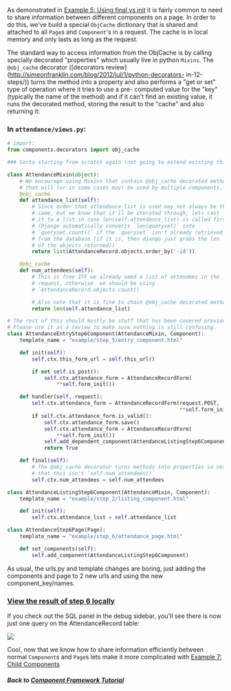As demonstrated in [Example 5: Using final vs init](05_using_final.md) it is fairly
common to need to share information between different components on a page.
In order to do this, we've build a special `ObjCache` dictionary that is
shared and attached to all `Page`s and `Component`'s in a request. The cache
is in local memory and only lasts as long as the request.

The standard way to access information from the ObjCache is by calling
specially decorated "properties" which usually live in python `Mixins`. The
`@obj_cache` decorator
([decorators review](http://simeonfranklin.com/blog/2012/jul/1/python-decorators- in-12-steps/))
turns the method into a property and also performs a "get or set" type of
operation where it tries to use a pre- computed value for the "key"
(typically the name of the method) and if it can't find an existing value,
it runs the decorated method, storing the result to the "cache" and also
returning it:

### In `attendance/views.py`:
```python
# import:
from components.decorators import obj_cache

### Sorta starting from scratch again (not going to extend existing things)

class AttendanceMixin(object):
    # We encourage using Mixins that contain @obj_cache decorated methods
    # that will (or in some cases may) be used by multiple components.
    @obj_cache
    def attendance_list(self):
        # Since order that attendance_list is used may not always be the
        # same, but we know that it'll be iterated through, lets cast
        # it to a list in case len(self.attendance_list) is called first.
        # (Django automatically converts `len(queryset)` into
        # `queryset.count()` if the `queryset` isn't already retrieved
        # from the database (if it is, then django just grabs the len
        # of the objects returned))
        return list(AttendanceRecord.objects.order_by('-id'))

    @obj_cache
    def num_attendees(self):
        # This is free IFF we already need a list of attendees in the
        # request, otherwise  we should be using
        # `AttendanceRecord.objects.count()`

        # Also note that it is fine to chain @obj_cache decorated methods.
        return len(self.attendance_list)

# The rest of this should mostly be stuff that has been covered previously.
# Please use it as a review to make sure nothing is still confusing.
class AttendanceEntryStep6Component(AttendanceMixin, Component):
    template_name = "example/step_5/entry_component.html"

    def init(self):
        self.ctx.this_form_url = self.this_url()

        if not self.is_post():
            self.ctx.attendance_form = AttendanceRecordForm(
                **self.form_init())

    def handler(self, request):
        self.ctx.attendance_form = AttendanceRecordForm(request.POST,
                                                        **self.form_init())
        if self.ctx.attendance_form.is_valid():
            self.ctx.attendance_form.save()
            self.ctx.attendance_form = AttendanceRecordForm(
                **self.form_init())
            self.add_dependent_component(AttendanceListingStep6Component)
            return True

    def final(self):
        # The @obj_cache decorator turns methods into properties so note
        # that this isn't `self.num_attendees()`
        self.ctx.num_attendees = self.num_attendees

class AttendanceListingStep6Component(AttendanceMixin, Component):
    template_name = "example/step_2/listing_component.html"

    def init(self):
        self.ctx.attendance_list = self.attendance_list

class AttendanceStep6Page(Page):
    template_name = "example/step_6/attendance_page.html"

    def set_components(self):
        self.add_component(AttendanceListingStep6Component)
```

As usual, the urls.py and template changes are boring, just adding the
components and page to 2 new urls and using the new component_key/names.

### [View the result of step 6 locally](http://127.0.0.1:8000/6/)

If you check out the SQL panel in the debug sidebar, you'll see there is now
just one query on the AttendanceRecord table:

![](https://i.imgur.com/SXkFtUl.png)

Cool, now that we know how to share information efficiently between normal
`Component`s and `Page`s lets make it more complicated with
[Example 7: Child Components](07_child_components.md)

##### Back to [Component Framework Tutorial](00_intro.md)
